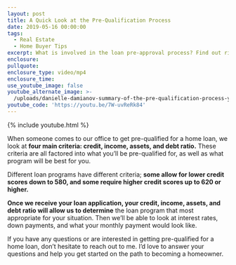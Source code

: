 ```yaml
---
layout: post
title: A Quick Look at the Pre-Qualification Process
date: 2019-05-16 00:00:00
tags:
  - Real Estate
  - Home Buyer Tips
excerpt: What is involved in the loan pre-approval process? Find out right here.
enclosure:
pullquote:
enclosure_type: video/mp4
enclosure_time:
use_youtube_image: false
youtube_alternate_image: >-
  /uploads/danielle-damianov-summary-of-the-pre-qualification-process-youtube.jpg
youtube_code: 'https://youtu.be/7W-uvReRk84'
---
```


{% include youtube.html %}

When someone comes to our office to get pre-qualified for a home loan, we look at **four main criteria: credit, income, assets, and debt ratio.** These criteria are all factored into what you’ll be pre-qualified for, as well as what program will be best for you.

Different loan programs have different criteria; **some allow for lower credit scores down to 580, and some require higher credit scores up to 620 or higher.**

**Once we receive your loan application, your credit, income, assets, and debt ratio will allow us to determine** the loan program that most appropriate for your situation. Then we’ll be able to look at interest rates, down payments, and what your monthly payment would look like.

If you have any questions or are interested in getting pre-qualified for a home loan, don’t hesitate to reach out to me. I’d love to answer your questions and help you get started on the path to becoming a homeowner.<br>&nbsp;